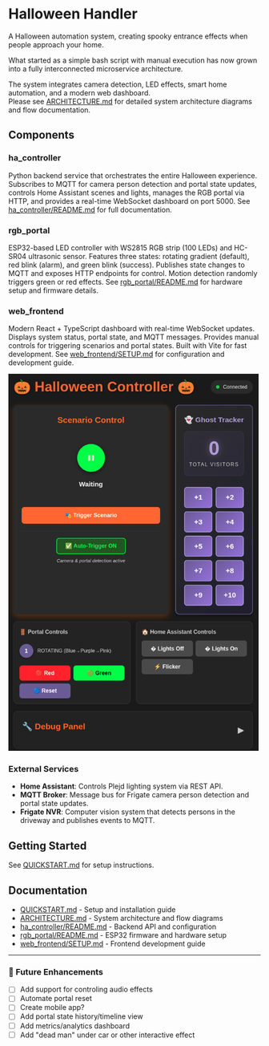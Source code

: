 # Halloween Handler

A Halloween automation system, creating spooky entrance effects when people approach your home. 

What started as a simple bash script with manual execution has now grown into a fully interconnected microservice architecture. 

The system integrates camera detection, LED effects, smart home automation, and a modern web dashboard.  
Please see [ARCHITECTURE.md](ARCHITECTURE.md) for detailed system architecture diagrams and flow documentation.

## Components

### ha_controller

Python backend service that orchestrates the entire Halloween experience. Subscribes to MQTT for camera person detection and portal state updates, controls Home Assistant scenes and lights, manages the RGB portal via HTTP, and provides a real-time WebSocket dashboard on port 5000. See [ha_controller/README.md](ha_controller/README.md) for full documentation.

### rgb_portal

ESP32-based LED controller with WS2815 RGB strip (100 LEDs) and HC-SR04 ultrasonic sensor. Features three states: rotating gradient (default), red blink (alarm), and green blink (success). Publishes state changes to MQTT and exposes HTTP endpoints for control. Motion detection randomly triggers green or red effects. See [rgb_portal/README.md](rgb_portal/README.md) for hardware setup and firmware details.

### web_frontend

Modern React + TypeScript dashboard with real-time WebSocket updates. Displays system status, portal state, and MQTT messages. Provides manual controls for triggering scenarios and portal states. Built with Vite for fast development. See [web_frontend/SETUP.md](web_frontend/SETUP.md) for configuration and development guide.

<img src="./web_frontend/web.png" alt="Web frontend" width="500">


### External Services

- **Home Assistant**: Controls Plejd lighting system via REST API.
- **MQTT Broker**: Message bus for Frigate camera person detection and portal state updates.
- **Frigate NVR**: Computer vision system that detects persons in the driveway and publishes events to MQTT.

## Getting Started

See [QUICKSTART.md](QUICKSTART.md) for setup instructions.

## Documentation

- [QUICKSTART.md](QUICKSTART.md) - Setup and installation guide
- [ARCHITECTURE.md](ARCHITECTURE.md) - System architecture and flow diagrams
- [ha_controller/README.md](ha_controller/README.md) - Backend API and configuration
- [rgb_portal/README.md](rgb_portal/README.md) - ESP32 firmware and hardware setup
- [web_frontend/SETUP.md](web_frontend/SETUP.md) - Frontend development guide

---

### 🎯 Future Enhancements

- [ ] Add support for controling audio effects
- [ ] Automate portal reset
- [ ] Create mobile app?
- [ ] Add portal state history/timeline view
- [ ] Add metrics/analytics dashboard
- [ ] Add "dead man" under car or other interactive effect
